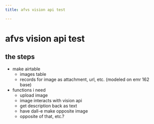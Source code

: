```yaml
---
title: afvs vision api test

---
```


# afvs vision api test

## the steps
* make airtable
    * images table
    * records for image as attachment, url, etc. (modeled on emr 162 base)
* functions i need
    * upload image
    * image interacts with vision api
    * get description back as text
    * have dall-e make opposite image
    * opposite of that, etc.?